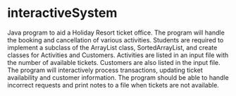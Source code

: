 # interactiveSystem
Java program to aid a Holiday Resort ticket office. The program will handle the booking and cancellation of various activities. Students are required to implement a subclass of the ArrayList class, SortedArrayList, and create classes for Activities and Customers. Activities are listed in an input file with the number of available tickets. Customers are also listed in the input file. The program will interactively process transactions, updating ticket availability and customer information. The program should be able to handle incorrect requests and print notes to a file when tickets are not available.
